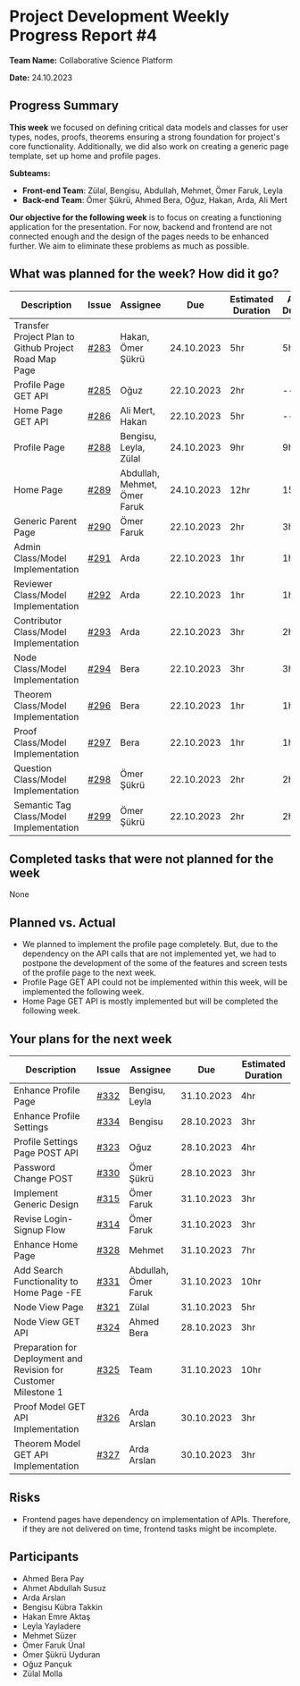 # Project Development Weekly Progress Report #4

**Team Name:** Collaborative Science Platform

**Date:** 24.10.2023

## Progress Summary
**This week** we focused on defining critical data models and classes for user types, nodes, proofs, theorems ensuring a strong foundation for project's core functionality. Additionally, we did also work on creating a generic page template, set up home and profile pages.

**Subteams:**
- **Front-end Team**: Zülal, Bengisu, Abdullah, Mehmet, Ömer Faruk, Leyla
- **Back-end Team**: Ömer Şükrü, Ahmed Bera, Oğuz, Hakan, Arda, Ali Mert

**Our objective for the following week** is to focus on creating a functioning application for the presentation. For now, backend and frontend are not connected enough and the design of the pages needs to be enhanced further. We aim to eliminate these problems as much as possible.

## What was planned for the week? How did it go?
| Description | Issue | Assignee | Due | Estimated Duration | Actual Duration | PR |
| --- | --- | --- | --- | --- | --- | --- |
| Transfer Project Plan to Github Project Road Map Page | [#283](https://github.com/bounswe/bounswe2023group9/issues/283) | Hakan, Ömer Şükrü | 24.10.2023 | 5hr | 5hr | [link](https://github.com/orgs/bounswe/projects/25/views/7) |
| Profile Page GET API | [#285](https://github.com/bounswe/bounswe2023group9/issues/285) | Oğuz | 22.10.2023 | 2hr | -- | -- |
| Home Page GET API | [#286](https://github.com/bounswe/bounswe2023group9/issues/286) | Ali Mert, Hakan | 22.10.2023 | 5hr | -- | -- |
| Profile Page | [#288](https://github.com/bounswe/bounswe2023group9/issues/288) | Bengisu, Leyla, Zülal | 24.10.2023 | 9hr | 9hr | [#320](https://github.com/bounswe/bounswe2023group9/pull/320) |
| Home Page | [#289](https://github.com/bounswe/bounswe2023group9/issues/289) | Abdullah, Mehmet, Ömer Faruk | 24.10.2023 | 12hr | 15hr | [#320](https://github.com/bounswe/bounswe2023group9/pull/320) |
| Generic Parent Page | [#290](https://github.com/bounswe/bounswe2023group9/issues/290) | Ömer Faruk | 22.10.2023 | 2hr | 3hr | [#320](https://github.com/bounswe/bounswe2023group9/pull/320) |
| Admin Class/Model Implementation | [#291](https://github.com/bounswe/bounswe2023group9/issues/291) | Arda | 22.10.2023 | 1hr | 1hr | [#319](https://github.com/bounswe/bounswe2023group9/pull/319) |
| Reviewer Class/Model Implementation | [#292](https://github.com/bounswe/bounswe2023group9/issues/292) | Arda | 22.10.2023 | 1hr | 1hr | [#310](https://github.com/bounswe/bounswe2023group9/pull/310) |
| Contributor Class/Model Implementation | [#293](https://github.com/bounswe/bounswe2023group9/issues/293) | Arda | 22.10.2023 | 3hr | 2hr | [#310](https://github.com/bounswe/bounswe2023group9/pull/310) |
| Node Class/Model Implementation | [#294](https://github.com/bounswe/bounswe2023group9/issues/294) | Bera | 22.10.2023 | 3hr | 3hr| [#302](https://github.com/bounswe/bounswe2023group9/pull/302) |
| Theorem Class/Model Implementation | [#296](https://github.com/bounswe/bounswe2023group9/issues/296) | Bera | 22.10.2023 | 1hr | 1hr | [#302](https://github.com/bounswe/bounswe2023group9/pull/302)|
| Proof Class/Model Implementation | [#297](https://github.com/bounswe/bounswe2023group9/issues/297) | Bera | 22.10.2023 | 1hr | 1hr | [#302](https://github.com/bounswe/bounswe2023group9/pull/302)|
| Question Class/Model Implementation | [#298](https://github.com/bounswe/bounswe2023group9/issues/298) | Ömer Şükrü | 22.10.2023 | 2hr | 2hr | [#317](https://github.com/bounswe/bounswe2023group9/pull/317) |
| Semantic Tag Class/Model Implementation | [#299](https://github.com/bounswe/bounswe2023group9/issues/299) | Ömer Şükrü | 22.10.2023 | 2hr | 2hr | [#317](https://github.com/bounswe/bounswe2023group9/pull/317)|


## Completed tasks that were not planned for the week
None

## Planned vs. Actual
- We planned to implement the profile page completely. But, due to the dependency on the API calls that are not implemented yet, we had to postpone the development of the some of the features and screen tests of the profile page to the next week.
- Profile Page GET API could not be implemented within this week, will be implemented the following week.
- Home Page GET API is mostly implemented but will be completed the following week.

## Your plans for the next week
| Description | Issue | Assignee | Due | Estimated Duration |
| --- | --- | --- | --- | --- |
| Enhance Profile Page | [#332](https://github.com/bounswe/bounswe2023group9/issues/332) | Bengisu, Leyla | 31.10.2023 | 4hr |
| Enhance Profile Settings | [#334](https://github.com/bounswe/bounswe2023group9/issues/334) | Bengisu | 28.10.2023 | 3hr |
| Profile Settings Page POST API  | [#323](https://github.com/bounswe/bounswe2023group9/issues/323) | Oğuz| 28.10.2023 | 4hr|
| Password Change POST | [#330](https://github.com/bounswe/bounswe2023group9/issues/330) | Ömer Şükrü| 28.10.2023 | 3hr|
| Implement Generic Design | [#315](https://github.com/bounswe/bounswe2023group9/issues/315) | Ömer Faruk| 31.10.2023 | 3hr|
| Revise Login-Signup Flow | [#314](https://github.com/bounswe/bounswe2023group9/issues/314) | Ömer Faruk| 31.10.2023 | 3hr|
| Enhance Home Page | [#328](https://github.com/bounswe/bounswe2023group9/issues/) | Mehmet | 31.10.2023 | 7hr |
| Add Search Functionality to Home Page -FE | [#331](https://github.com/bounswe/bounswe2023group9/issues/331) | Abdullah, Ömer Faruk | 31.10.2023 | 10hr |
| Node View Page | [#321](https://github.com/bounswe/bounswe2023group9/issues/321) | Zülal | 31.10.2023 | 5hr |
| Node View GET API  | [#324](https://github.com/bounswe/bounswe2023group9/issues/324) | Ahmed Bera | 28.10.2023 | 3hr|
| Preparation for Deployment and Revision for Customer Milestone 1  | [#325](https://github.com/bounswe/bounswe2023group9/issues/325) | Team | 31.10.2023 | 10hr |
| Proof Model GET API Implementation | [#326](https://github.com/bounswe/bounswe2023group9/issues/326) | Arda Arslan | 30.10.2023 | 3hr |
| Theorem Model GET API Implementation | [#327](https://github.com/bounswe/bounswe2023group9/issues/327) | Arda Arslan | 30.10.2023 | 3hr |


## Risks
- Frontend pages have dependency on implementation of APIs. Therefore, if they are not delivered on time, frontend tasks might be incomplete.

## Participants
- Ahmed Bera Pay
- Ahmet Abdullah Susuz
- Arda Arslan
- Bengisu Kübra Takkin
- Hakan Emre Aktaş
- Leyla Yayladere
- Mehmet Süzer
- Ömer Faruk Ünal
- Ömer Şükrü Uyduran
- Oğuz Pançuk
- Zülal Molla

